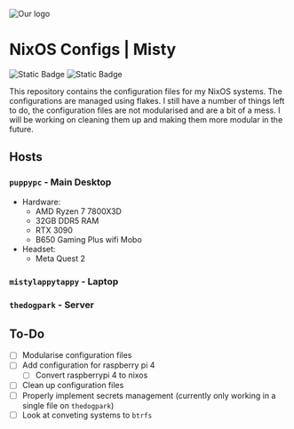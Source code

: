 <img 
    style="display: block; 
           margin-left: auto;
           margin-right: auto;"
    src="https://external-content.duckduckgo.com/iu/?u=https%3A%2F%2Fnixos.wiki%2Fimages%2Fthumb%2F2%2F20%2FHome-nixos-logo.png%2F207px-Home-nixos-logo.png&f=1&nofb=1&ipt=57218c10fd20f2193a3385efb04888fed0e0215a6818bd268720e4f3860dfffe&ipo=images" 
    alt="Our logo">
</img>

# NixOS Configs | Misty

![Static Badge](https://img.shields.io/badge/Made_for_NixOS-white?style=for-the-badge&logo=nixos&logoSize=auto) ![Static Badge](https://img.shields.io/badge/Nix_Flakes-lightblue?style=for-the-badge&logo=nixos&logoSize=auto)

This repository contains the configuration files for my NixOS systems. The configurations are managed using flakes. I still have a number of things left to do, the configuration files are not modularised and are a bit of a mess. I will be working on cleaning them up and making them more modular in the future.

## Hosts

### `puppypc` - Main Desktop

- Hardware:
  - AMD Ryzen 7 7800X3D
  - 32GB DDR5 RAM
  - RTX 3090
  - B650 Gaming Plus wifi Mobo
- Headset:
  - Meta Quest 2

### `mistylappytappy` - Laptop

### `thedogpark` - Server

## To-Do

- [ ] Modularise configuration files
- [ ] Add configuration for raspberry pi 4
  - [ ] Convert raspberrypi 4 to nixos
- [ ] Clean up configuration files
- [ ] Properly implement secrets management (currently only working in a single file on `thedogpark`)
- [ ] Look at conveting systems to `btrfs`
